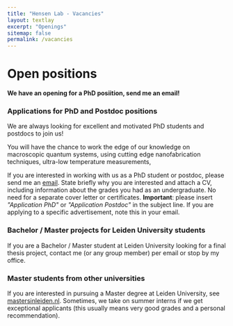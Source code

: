 ```yaml
---
title: "Hensen Lab - Vacancies"
layout: textlay
excerpt: "Openings"
sitemap: false
permalink: /vacancies
---
```


# Open positions

**We have an opening for a PhD posiition, send me an email!**

### Applications for PhD and Postdoc positions

We are always looking for excellent and motivated PhD students and postdocs to join us!

You will have the chance to work the edge of our knowledge on macroscopic quantum systems, using cutting edge nanofabrication techniques, ultra-low temperature measurements, 

If you are interested in working with us as a PhD student or postdoc, please send me an [email](mailto:bas@hensenlab.org). State briefly why you are interested and attach a CV, including information about the grades you had as an undergraduate. No need for a separate cover letter or certificates. **Important**: please insert _"Application PhD"_ or _"Application Postdoc"_ in the subject line. If you are applying to a specific advertisement, note this in your email.

### Bachelor / Master projects for Leiden University students
If you are a Bachelor / Master student at Leiden University looking for a final thesis project, contact me (or any group member) per email or stop by my office.

###  Master students from other universities
If you are interested in pursuing a Master degree at Leiden University, see [mastersinleiden.nl](http://www.mastersinleiden.nl/programmes/physics/en/introduction). Sometimes, we take on summer interns if we get exceptional applicants (this usually means very good grades and a personal recommendation).


